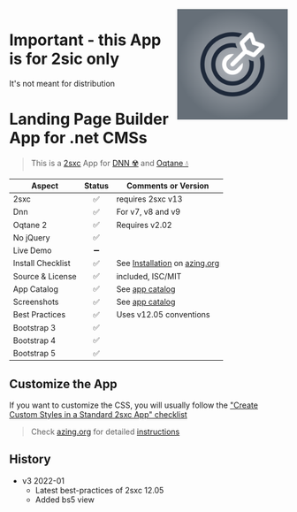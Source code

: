 <img src="app-icon.png" align="right" width="200px">

# Important - this App is for 2sic only

It's not meant for distribution

# Landing Page Builder App for .net CMSs

> This is a [2sxc](https://2sxc.org) App for [DNN ☢️](https://www.dnnsoftware.com/) and [Oqtane 💧](https://www.oqtane.org/)


| Aspect              | Status | Comments or Version |
| ------------------- | :----: | ------------------- |
| 2sxc                | ✅    | requires 2sxc v13
| Dnn                 | ✅    | For v7, v8 and v9
| Oqtane 2            | ✅    | Requires v2.02
| No jQuery           | ✅    | 
| Live Demo           | ➖    |
| Install Checklist   | ✅    | See [Installation](https://azing.org/2sxc/r/TBMhK1YB) on [azing.org](https://azing.org/2sxc)
| Source & License    | ✅    | included, ISC/MIT
| App Catalog         | ✅    | See [app catalog](https://2sxc.org/en/apps/app/landing-page-builder-app-v3-hybrid-for-dnn-and-oqtane)
| Screenshots         | ✅    | See [app catalog](https://2sxc.org/en/apps/app/landing-page-builder-app-v3-hybrid-for-dnn-and-oqtane)
| Best Practices      | ✅    | Uses v12.05 conventions
| Bootstrap 3         | ✅    |
| Bootstrap 4         | ✅    |
| Bootstrap 5         | ✅    |

## Customize the App

If you want to customize the CSS, you will usually follow the ["Create Custom Styles in a Standard 2sxc App" checklist](https://azing.org/2sxc/r/gg_aB9FD)

> Check [azing.org](https://azing.org/2sxc) for detailed [instructions](https://azing.org/2sxc/l/893_f2Sy/app-landing-page-builder)

## History

* v3 2022-01
    * Latest best-practices of 2sxc 12.05
    * Added bs5 view